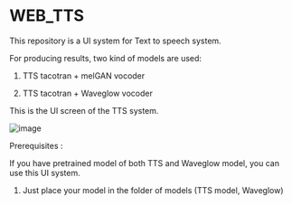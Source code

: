 # WEB_TTS

This repository is a UI system for Text to speech system.

For producing results, two kind of models are used:

1. TTS tacotran + melGAN vocoder

2. TTS tacotran + Waveglow vocoder


This is the UI screen of the TTS system.

![image](https://user-images.githubusercontent.com/45931976/227723166-9fd6d7d4-0eb6-4219-adcc-561d47eb0e79.png)


Prerequisites :

If you have pretrained model of both TTS and Waveglow model, you can use this UI system.

1. Just place your model in the folder of models (TTS model, Waveglow)






